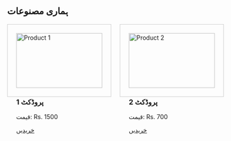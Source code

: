 <h2>ہماری مصنوعات</h2>

<div style="display: flex; justify-content: center; flex-wrap: wrap; gap: 20px;">
  <div style="border: 1px solid #ccc; padding: 20px; width: 200px;">
    <img src="https://via.placeholder.com/150" alt="Product 1" style="width:100%;">
    <h3>پروڈکٹ 1</h3>
    <p>قیمت: Rs. 1500</p>
    <a href="#" class="button">خریدیں</a>
  </div>

  <div style="border: 1px solid #ccc; padding: 20px; width: 200px;">
    <img src="https://via.placeholder.com/150" alt="Product 2" style="width:100%;">
    <h3>پروڈکٹ 2</h3>
    <p>قیمت: Rs. 700</p>
    <a href="#" class="button">خریدیں</a>
  </div>
</div>
